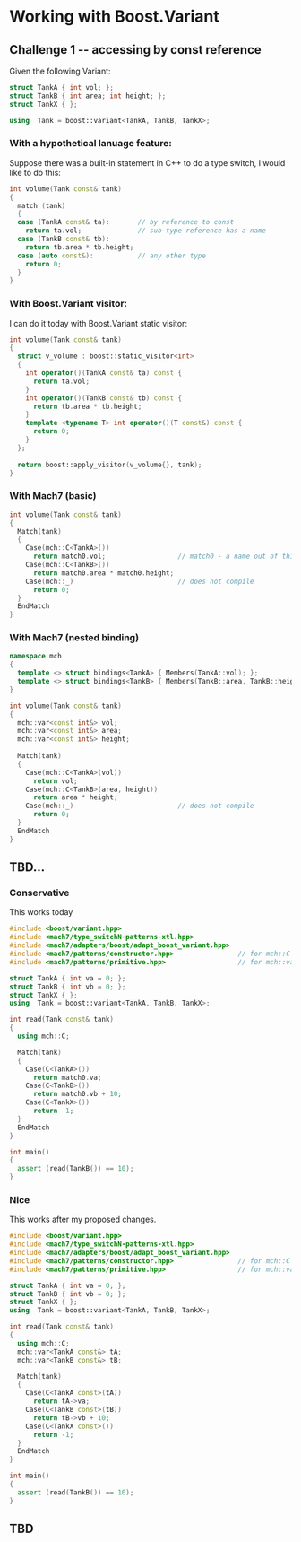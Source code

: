 


Working with Boost.Variant
==========================

Challenge 1 -- accessing by const reference
-----------------------------------------

Given the following Variant:

```c++
struct TankA { int vol; };
struct TankB { int area; int height; };
struct TankX { };

using  Tank = boost::variant<TankA, TankB, TankX>;
```

### With a hypothetical lanuage feature:

Suppose there was a built-in statement in C++ to do a type switch, I would like to do this:
```c++
int volume(Tank const& tank)
{
  match (tank)
  {
  case (TankA const& ta):       // by reference to const
    return ta.vol;              // sub-type reference has a name
  case (TankB const& tb):
    return tb.area * tb.height;
  case (auto const&):           // any other type
    return 0;
  }
}
```

### With Boost.Variant visitor:

I can do it today with Boost.Variant static visitor:

```c++
int volume(Tank const& tank)
{
  struct v_volume : boost::static_visitor<int>
  {
    int operator()(TankA const& ta) const {
      return ta.vol;
    }
    int operator()(TankB const& tb) const {
      return tb.area * tb.height;
    }
    template <typename T> int operator()(T const&) const {
      return 0;
    }    
  };
  
  return boost::apply_visitor(v_volume{}, tank);
}
```

### With Mach7 (basic)

```c++
int volume(Tank const& tank)
{
  Match(tank)
  {
    Case(mch::C<TankA>())
      return match0.vol;                  // match0 - a name out of thin air
    Case(mch::C<TankB>())
      return match0.area * match0.height;
    Case(mch::_)                          // does not compile
      return 0;
  }
  EndMatch
}
```

### With Mach7 (nested binding)

```c++
namespace mch
{
  template <> struct bindings<TankA> { Members(TankA::vol); };
  template <> struct bindings<TankB> { Members(TankB::area, TankB::height); };
}

int volume(Tank const& tank)
{
  mch::var<const int&> vol;
  mch::var<const int&> area;
  mch::var<const int&> height;
  
  Match(tank)
  {
    Case(mch::C<TankA>(vol))
      return vol;
    Case(mch::C<TankB>(area, height))
      return area * height;
    Case(mch::_)                          // does not compile
      return 0;
  }
  EndMatch
}
```

TBD...
------

### Conservative
This works today

```c++
#include <boost/variant.hpp>
#include <mach7/type_switchN-patterns-xtl.hpp>
#include <mach7/adapters/boost/adapt_boost_variant.hpp>
#include <mach7/patterns/constructor.hpp>                // for mch::C
#include <mach7/patterns/primitive.hpp>                  // for mch::var

struct TankA { int va = 0; };
struct TankB { int vb = 0; };
struct TankX { };
using  Tank = boost::variant<TankA, TankB, TankX>;

int read(Tank const& tank)
{
  using mch::C;

  Match(tank)
  {
    Case(C<TankA>())
      return match0.va;
    Case(C<TankB>())
      return match0.vb + 10;
    Case(C<TankX>())
      return -1;
  }
  EndMatch
}

int main()
{
  assert (read(TankB()) == 10);
}
```
### Nice
This works after my proposed changes.

```c++
#include <boost/variant.hpp>
#include <mach7/type_switchN-patterns-xtl.hpp>
#include <mach7/adapters/boost/adapt_boost_variant.hpp>
#include <mach7/patterns/constructor.hpp>                // for mch::C
#include <mach7/patterns/primitive.hpp>                  // for mch::var

struct TankA { int va = 0; };
struct TankB { int vb = 0; };
struct TankX { };
using  Tank = boost::variant<TankA, TankB, TankX>;

int read(Tank const& tank)
{
  using mch::C;
  mch::var<TankA const&> tA;
  mch::var<TankB const&> tB;

  Match(tank)
  {
    Case(C<TankA const>(tA))
      return tA->va;
    Case(C<TankB const>(tB))
      return tB->vb + 10;
    Case(C<TankX const>())
      return -1;
  }
  EndMatch
}

int main()
{
  assert (read(TankB()) == 10);
}
```

TBD
---









